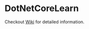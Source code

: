 # DotNetCoreLearn

Checkout [Wiki](https://github.com/kiran3490/DotNetCoreLearn/wiki) for detailed information.
